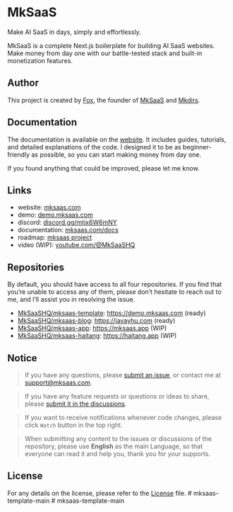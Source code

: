 # MkSaaS

Make AI SaaS in days, simply and effortlessly.

MkSaaS is a complete Next.js boilerplate for building AI SaaS websites. Make money from day one with our battle-tested stack and built-in monetization features.

## Author

This project is created by [Fox](https://x.com/indie_maker_fox), the founder of [MkSaaS](https://mksaas.com) and [Mkdirs](https://mkdirs.com).

## Documentation

The documentation is available on the [website](https://mksaas.com/docs). It includes guides, tutorials, and detailed explanations of the code. I designed it to be as beginner-friendly as possible, so you can start making money from day one.

If you found anything that could be improved, please let me know.

## Links

- website: [mksaas.com](https://mksaas.com)
- demo: [demo.mksaas.com](https://demo.mksaas.com)
- discord: [discord.gg/mtjx6W6mNY](https://discord.gg/mtjx6W6mNY)
- documentation: [mksaas.com/docs](https://mksaas.com/docs)
- roadmap: [mksaas project](https://github.com/orgs/MkSaaSHQ/projects/1)
- video (WIP): [youtube.com/@MkSaaSHQ](https://www.youtube.com/@MkSaaSHQ)

## Repositories

By default, you should have access to all four repositories. If you find that you’re unable to access any of them, please don’t hesitate to reach out to me, and I’ll assist you in resolving the issue.

- [MkSaaSHQ/mksaas-template](https://github.com/MkSaaSHQ/mksaas-template): https://demo.mksaas.com (ready)
- [MkSaaSHQ/mksaas-blog](https://github.com/MkSaaSHQ/mksaas-blog): https://javayhu.com (ready)
- [MkSaaSHQ/mksaas-app](https://github.com/MkSaaSHQ/mksaas-app): https://mksaas.app (WIP)
- [MkSaaSHQ/mksaas-haitang](https://github.com/MkSaaSHQ/mksaas-haitang): https://haitang.app (WIP)

## Notice

> If you have any questions, please [submit an issue](https://github.com/MkSaaSHQ/mksaas-template/issues/new), or contact me at [support@mksaas.com](mailto:support@mksaas.com).

> If you have any feature requests or questions or ideas to share, please [submit it in the discussions](https://github.com/MkSaaSHQ/mksaas-template/discussions).

> If you want to receive notifications whenever code changes, please click `Watch` button in the top right.

> When submitting any content to the  issues or discussions of the repository, please use **English** as the main Language, so that everyone can read it and help you, thank you for your supports.

## License

For any details on the license, please refer to the [License](LICENSE) file.
#   m k s a a s - t e m p l a t e - m a i n  
 #   m k s a a s - t e m p l a t e - m a i n  
 